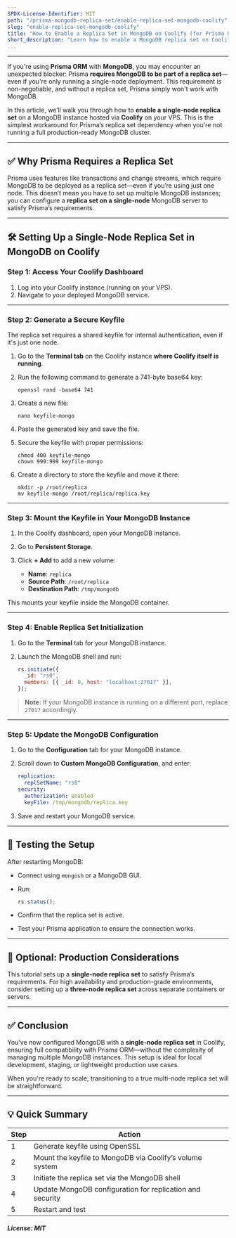 ```yaml
---
SPDX-License-Identifier: MIT
path: "/prisma-mongodb-replica-set/enable-replica-set-mongodb-coolify"
slug: "enable-replica-set-mongodb-coolify"
title: "How to Enable a Replica Set in MongoDB on Coolify (for Prisma ORM Compatibility)"
short_description: "Learn how to enable a MongoDB replica set on Coolify to make it compatible with Prisma ORM, even for single-node deployments."
...
```


---

If you're using **Prisma ORM** with **MongoDB**, you may encounter an unexpected blocker: Prisma **requires MongoDB to be part of a replica set**—even if you're only running a single-node deployment. This requirement is non-negotiable, and without a replica set, Prisma simply won't work with MongoDB.

In this article, we’ll walk you through how to **enable a single-node replica set** on a MongoDB instance hosted via **Coolify** on your VPS. This is the simplest workaround for Prisma’s replica set dependency when you're not running a full production-ready MongoDB cluster.

---

## ✅ Why Prisma Requires a Replica Set

Prisma uses features like transactions and change streams, which require MongoDB to be deployed as a replica set—even if you’re using just one node. This doesn’t mean you have to set up multiple MongoDB instances; you can configure a **replica set on a single-node** MongoDB server to satisfy Prisma’s requirements.

---

## 🛠️ Setting Up a Single-Node Replica Set in MongoDB on Coolify

### Step 1: Access Your Coolify Dashboard

1. Log into your Coolify instance (running on your VPS).
2. Navigate to your deployed MongoDB service.

---

### Step 2: Generate a Secure Keyfile

The replica set requires a shared keyfile for internal authentication, even if it's just one node.

1. Go to the **Terminal tab** on the Coolify instance **where Coolify itself is running**.
2. Run the following command to generate a 741-byte base64 key:

   ```
   openssl rand -base64 741
   ```

3. Create a new file:

   ```
   nano keyfile-mongo
   ```

4. Paste the generated key and save the file.
5. Secure the keyfile with proper permissions:

   ```
   chmod 400 keyfile-mongo
   chown 999:999 keyfile-mongo
   ```

6. Create a directory to store the keyfile and move it there:

   ```
   mkdir -p /root/replica
   mv keyfile-mongo /root/replica/replica.key
   ```

---

### Step 3: Mount the Keyfile in Your MongoDB Instance

1. In the Coolify dashboard, open your MongoDB instance.
2. Go to **Persistent Storage**.
3. Click **+ Add** to add a new volume:

   - **Name**: `replica`
   - **Source Path**: `/root/replica`
   - **Destination Path**: `/tmp/mongodb`

This mounts your keyfile inside the MongoDB container.

---

### Step 4: Enable Replica Set Initialization

1. Go to the **Terminal** tab for your MongoDB instance.
2. Launch the MongoDB shell and run:

   ```js
   rs.initiate({
     _id: "rs0",
     members: [{ _id: 0, host: "localhost:27017" }],
   });
   ```

> **Note:** If your MongoDB instance is running on a different port, replace `27017` accordingly.

---

### Step 5: Update the MongoDB Configuration

1. Go to the **Configuration** tab for your MongoDB instance.
2. Scroll down to **Custom MongoDB Configuration**, and enter:

   ```yaml
   replication:
     replSetName: "rs0"
   security:
     authorization: enabled
     keyFile: /tmp/mongodb/replica.key
   ```

3. Save and restart your MongoDB service.

---

## 🧪 Testing the Setup

After restarting MongoDB:

- Connect using `mongosh` or a MongoDB GUI.
- Run:

  ```js
  rs.status();
  ```

- Confirm that the replica set is active.
- Test your Prisma application to ensure the connection works.

---

## 🚀 Optional: Production Considerations

This tutorial sets up a **single-node replica set** to satisfy Prisma’s requirements. For high availability and production-grade environments, consider setting up a **three-node replica set** across separate containers or servers.

---

## ✅ Conclusion

You've now configured MongoDB with a **single-node replica set** in Coolify, ensuring full compatibility with Prisma ORM—without the complexity of managing multiple MongoDB instances. This setup is ideal for local development, staging, or lightweight production use cases.

When you're ready to scale, transitioning to a true multi-node replica set will be straightforward.

---

## 💡 Quick Summary

| Step | Action                                                    |
| ---- | --------------------------------------------------------- |
| 1    | Generate keyfile using OpenSSL                            |
| 2    | Mount the keyfile to MongoDB via Coolify’s volume system  |
| 3    | Initiate the replica set via the MongoDB shell            |
| 4    | Update MongoDB configuration for replication and security |
| 5    | Restart and test                                          |

##### License: MIT

<!--

Contributor's Certificate of Origin

By making a contribution to this project, I certify that:

(a) The contribution was created in whole or in part by me and I have
    the right to submit it under the license indicated in the file; or

(b) The contribution is based upon previous work that, to the best of my
    knowledge, is covered under an appropriate license and I have the
    right under that license to submit that work with modifications,
    whether created in whole or in part by me, under the same license
    (unless I am permitted to submit under a different license), as
    indicated in the file; or

(c) The contribution was provided directly to me by some other person
    who certified (a), (b) or (c) and I have not modified it.

(d) I understand and agree that this project and the contribution are
    public and that a record of the contribution (including all personal
    information I submit with it, including my sign-off) is maintained
    indefinitely and may be redistributed consistent with this project
    or the license(s) involved.

Signed-off-by: [Satish <satish@technotip.org>]

-->
